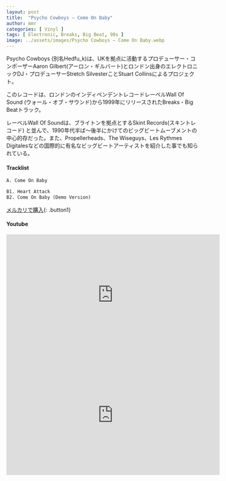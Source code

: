 ```yaml
---
layout: post
title:  "Psycho Cowboys – Come On Baby"
author: mmr
categories: [ Vinyl ]
tags: [ Electronic, Breaks, Big Beat, 90s ]
image: ../assets/images/Psycho Cowboys – Come On Baby.webp
---
```


Psycho Cowboys (別名Hedfu_k)は、UKを拠点に活動するプロデューサー・コンポーザーAaron Gilbert(アーロン・ギルバート)とロンドン出身のエレクトロニックDJ・プロデューサーStretch SilvesterことStuart Collinsによるプロジェクト。


このレコードは、ロンドンのインディペンデントレコードレーベルWall Of Sound (ウォール・オブ・サウンド)から1999年にリリースされたBreaks・Big Beatトラック。

レーベルWall Of Soundは、ブライトンを拠点とするSkint Records(スキントレコード) と並んで、1990年代半ば〜後半にかけてのビッグビートムーブメントの中心的存だった。また、Propellerheads、The Wiseguys、Les Rythmes Digitalesなどの国際的に有名なビッグビートアーティストを紹介した事でも知られている。

#### Tracklist
```md
A. Come On Baby

B1. Heart Attack
B2. Come On Baby (Demo Version)
```

[メルカリで購入](https://jp.mercari.com/item/m23010832110?afid=6142608987){: .button1}

#### Youtube
<iframe width="560" height="315" src="https://www.youtube.com/embed/veUq6vz7smo?si=G4xuKAL_vvudQDVK" title="YouTube video player" frameborder="0" allow="accelerometer; autoplay; clipboard-write; encrypted-media; gyroscope; picture-in-picture; web-share" referrerpolicy="strict-origin-when-cross-origin" allowfullscreen></iframe>

<iframe width="560" height="315" src="https://www.youtube.com/embed/0aQt4eo2ndo?si=uY9BurMwAWqi6AlP" title="YouTube video player" frameborder="0" allow="accelerometer; autoplay; clipboard-write; encrypted-media; gyroscope; picture-in-picture; web-share" referrerpolicy="strict-origin-when-cross-origin" allowfullscreen></iframe>